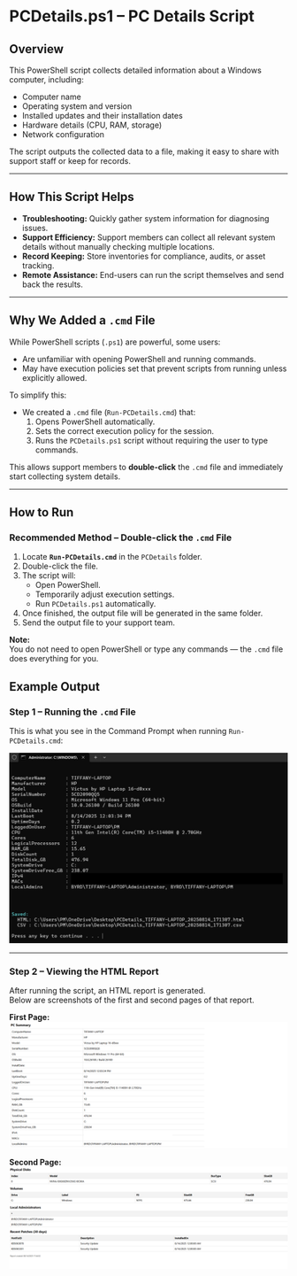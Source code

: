 

# PCDetails.ps1 – PC Details Script

## Overview
This PowerShell script collects detailed information about a Windows computer, including:
- Computer name
- Operating system and version
- Installed updates and their installation dates
- Hardware details (CPU, RAM, storage)
- Network configuration

The script outputs the collected data to a file, making it easy to share with support staff or keep for records.

---

## How This Script Helps
- **Troubleshooting:** Quickly gather system information for diagnosing issues.
- **Support Efficiency:** Support members can collect all relevant system details without manually checking multiple locations.
- **Record Keeping:** Store inventories for compliance, audits, or asset tracking.
- **Remote Assistance:** End-users can run the script themselves and send back the results.

---

## Why We Added a `.cmd` File
While PowerShell scripts (`.ps1`) are powerful, some users:
- Are unfamiliar with opening PowerShell and running commands.
- May have execution policies set that prevent scripts from running unless explicitly allowed.

To simplify this:
- We created a `.cmd` file (`Run-PCDetails.cmd`) that:
  1. Opens PowerShell automatically.
  2. Sets the correct execution policy for the session.
  3. Runs the `PCDetails.ps1` script without requiring the user to type commands.

This allows support members to **double-click** the `.cmd` file and immediately start collecting system details.

---

## How to Run

### Recommended Method – Double-click the `.cmd` File
1. Locate **`Run-PCDetails.cmd`** in the `PCDetails` folder.
2. Double-click the file.
3. The script will:
   - Open PowerShell.
   - Temporarily adjust execution settings.
   - Run `PCDetails.ps1` automatically.
4. Once finished, the output file will be generated in the same folder.
5. Send the output file to your support team.

**Note:**  
You do not need to open PowerShell or type any commands — the `.cmd` file does everything for you.

## Example Output

### Step 1 – Running the `.cmd` File
This is what you see in the Command Prompt when running `Run-PCDetails.cmd`:

![PCDetails CMD Output](images/PCDetailsCMDOutput.png)

---

### Step 2 – Viewing the HTML Report
After running the script, an HTML report is generated.  
Below are screenshots of the first and second pages of that report.

**First Page:**
![PCDetails HTML Output 1](images/PCDetailsHTMLOutput1.png)

**Second Page:**
![PCDetails HTML Output 2](images/PCDetailsHTMLOutput2.png)

